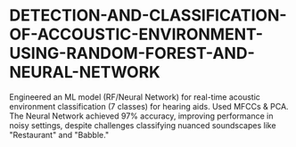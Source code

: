 # DETECTION-AND-CLASSIFICATION-OF-ACCOUSTIC-ENVIRONMENT-USING-RANDOM-FOREST-AND-NEURAL-NETWORK
Engineered an ML model (RF/Neural Network) for real-time acoustic environment classification (7 classes) for hearing aids. Used MFCCs &amp; PCA. The Neural Network achieved 97% accuracy, improving performance in noisy settings, despite challenges classifying nuanced soundscapes like "Restaurant" and "Babble."
